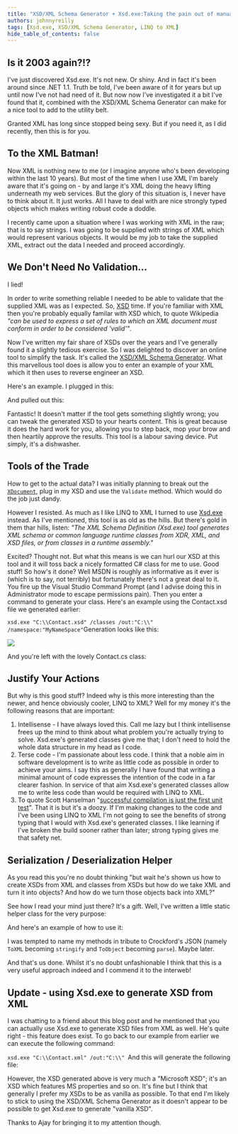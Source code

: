 ```yaml
---
title: "XSD/XML Schema Generator + Xsd.exe:Taking the pain out of manual XML"
authors: johnnyreilly
tags: [Xsd.exe, XSD/XML Schema Generator, LINQ to XML]
hide_table_of_contents: false
---
```

## Is it 2003 again?!?

 I've just discovered Xsd.exe. It's not new. Or shiny. And in fact it's been around since .NET 1.1. Truth be told, I've been aware of it for years but up until now I've not had need of it. But now now I've investigated it a bit I've found that it, combined with the XSD/XML Schema Generator can make for a nice tool to add to the utility belt.

Granted XML has long since stopped being sexy. But if you need it, as I did recently, then this is for you.

## To the XML Batman!

Now XML is nothing new to me (or I imagine anyone who's been developing within the last 10 years). But most of the time when I use XML I'm barely aware that it's going on - by and large it's XML doing the heavy lifting underneath my web services. But the glory of this situation is, I never have to think about it. It just works. All I have to deal with are nice strongly typed objects which makes writing robust code a doddle.

I recently came upon a situation where I was working with XML in the raw; that is to say strings. I was going to be supplied with strings of XML which would represent various objects. It would be my job to take the supplied XML, extract out the data I needed and proceed accordingly.

## We Don't Need No Validation...

I lied!

In order to write something reliable I needed to be able to validate that the supplied XML was as I expected. So, [XSD](http://en.wikipedia.org/wiki/XML_Schema_(W3C)) time. If you're familiar with XML then you're probably equally familar with XSD which, to quote Wikipedia *"can be used to express a set of rules to which an XML document must conform in order to be considered 'valid'"*.

Now I've written my fair share of XSDs over the years and I've generally found it a slightly tedious exercise. So I was delighted to discover an online tool to simplify the task. It's called the [XSD/XML Schema Generator](http://www.freeformatter.com/xsd-generator.html). What this marvellous tool does is allow you to enter an example of your XML which it then uses to reverse engineer an XSD.

Here's an example. I plugged in this:

<script src="https://gist.github.com/4000326.js?file=contact.xml"></script>

And pulled out this:

<script src="https://gist.github.com/4000326.js?file=contact.xsd"></script>

Fantastic! It doesn't matter if the tool gets something slightly wrong; you can tweak the generated XSD to your hearts content. This is great because it does the hard work for you, allowing you to step back, mop your brow and then heartily approve the results. This tool is a labour saving device. Put simply, it's a dishwasher.

## Tools of the Trade

How to get to the actual data? I was initially planning to break out the [`XDocument`](http://msdn.microsoft.com/en-us/library/system.xml.linq.xdocument(v=vs.100).aspx), plug in my XSD and use the `Validate` method. Which would do the job just dandy.

However I resisted. As much as I like LINQ to XML I turned to use [Xsd.exe](http://msdn.microsoft.com/en-us/library/x6c1kb0s(v=vs.100).aspx) instead. As I've mentioned, this tool is as old as the hills. But there's gold in them thar hills, listen: *"The XML Schema Definition (Xsd.exe) tool generates XML schema or common language runtime classes from XDR, XML, and XSD files, or from classes in a runtime assembly."*

Excited? Thought not. But what this means is we can hurl our XSD at this tool and it will toss back a nicely formatted C# class for me to use. Good stuff! So how's it done? Well MSDN is roughly as informative as it ever is (which is to say, not terribly) but fortunately there's not a great deal to it. You fire up the Visual Studio Command Prompt (and I advise doing this in Administrator mode to escape permissions pain). Then you enter a command to generate your class. Here's an example using the Contact.xsd file we generated earlier:

`xsd.exe "C:\\Contact.xsd" /classes /out:"C:\\" /namespace:"MyNameSpace"`Generation looks like this:

![](http://1.bp.blogspot.com/-TR-eaxshZo8/UJPclxs8JjI/AAAAAAAAAWg/TNKZuyi-8NU/s400/XsdInAction.png)

And you're left with the lovely Contact.cs class:

<script src="https://gist.github.com/4000326.js?file=Contact.cs"></script>

## Justify Your Actions

But why is this good stuff? Indeed why is this more interesting than the newer, and hence obviously cooler, LINQ to XML? Well for my money it's the following reasons that are important:

1. Intellisense - I have always loved this. Call me lazy but I think intellisense frees up the mind to think about what problem you're actually trying to solve. Xsd.exe's generated classes give me that; I don't need to hold the whole data structure in my head as I code.
2. Terse code - I'm passionate about less code. I think that a noble aim in software development is to write as little code as possible in order to achieve your aims. I say this as generally I have found that writing a minimal amount of code expresses the intention of the code in a far clearer fashion. In service of that aim Xsd.exe's generated classes allow me to write less code than would be required with LINQ to XML.
3. To quote Scott Hanselman "[successful compilation is just the first unit test](http://www.hanselman.com/blog/NuGetPackageOfTheWeek6DynamicMalleableEnjoyableExpandoObjectsWithClay.aspx)". That it is but it's a doozy. If I'm making changes to the code and I've been using LINQ to XML I'm not going to see the benefits of strong typing that I would with Xsd.exe's generated classes. I like learning if I've broken the build sooner rather than later; strong typing gives me that safety net.



## Serialization / Deserialization Helper

As you read this you're no doubt thinking "but wait he's shown us how to create XSDs from XML and classes from XSDs but how do we take XML and turn it into objects? And how do we turn those objects back into XML?"

See how I read your mind just there? It's a gift. Well, I've written a little static helper class for the very purpose:

<script src="https://gist.github.com/4000326.js?file=XmlConverter.cs"></script>

And here's an example of how to use it:

<script src="https://gist.github.com/4000326.js?file=XmlConverterUsage.cs"></script>

I was tempted to name my methods in tribute to Crockford's JSON (namely `ToXML` becoming `stringify` and `ToObject` becoming `parse`). Maybe later.

And that's us done. Whilst it's no doubt unfashionable I think that this is a very useful approach indeed and I commend it to the interweb!

## Update - using Xsd.exe to generate XSD from XML

I was chatting to a friend about this blog post and he mentioned that you can actually use Xsd.exe to generate XSD files from XML as well. He's quite right - this feature does exist. To go back to our example from earlier we can execute the following command:

`xsd.exe "C:\\Contact.xml" /out:"C:\\" `And this will generate the following file:

<script src="https://gist.github.com/4000326.js?file=Generated by XSD contact.xsd"></script>

However, the XSD generated above is very much a "Microsoft XSD"; it's an XSD which features MS properties and so on. It's fine but I think that generally I prefer my XSDs to be as vanilla as possible. To that end I'm likely to stick to using the XSD/XML Schema Generator as it doesn't appear to be possible to get Xsd.exe to generate "vanilla XSD".

Thanks to Ajay for bringing it to my attention though.


